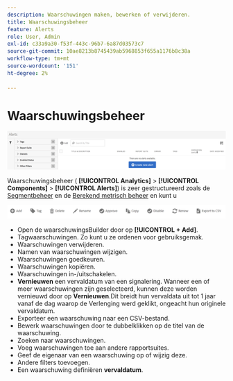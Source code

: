 ```yaml
---
description: Waarschuwingen maken, bewerken of verwijderen.
title: Waarschuwingsbeheer
feature: Alerts
role: User, Admin
exl-id: c33a9a30-f53f-443c-96b7-6a87d03573c7
source-git-commit: 10ae8213b8745439ab5968853f655a1176b8c38a
workflow-type: tm+mt
source-wordcount: '151'
ht-degree: 2%

---
```


# Waarschuwingsbeheer

![](assets/alert-manager.png)

Waarschuwingsbeheer ( **[!UICONTROL Analytics]** > **[!UICONTROL Components]** > **[!UICONTROL Alerts]**) is zeer gestructureerd zoals de [Segmentbeheer](https://experienceleague.adobe.com/docs/analytics/components/segmentation/segmentation-workflow/seg-manage.html) en de [Berekend metrisch beheer](https://experienceleague.adobe.com/docs/analytics/components/calculated-metrics/calcmetric-workflow/cm-manager.html) en kunt u

![](assets/alert-manager-tasks.png)

* Open de waarschuwingsBuilder door op **[!UICONTROL + Add]**.
* Tagwaarschuwingen. Zo kunt u ze ordenen voor gebruiksgemak.
* Waarschuwingen verwijderen.
* Namen van waarschuwingen wijzigen.
* Waarschuwingen goedkeuren.
* Waarschuwingen kopiëren.
* Waarschuwingen in-/uitschakelen.
* **Vernieuwen** een vervaldatum van een signalering. Wanneer een of meer waarschuwingen zijn geselecteerd, kunnen deze worden vernieuwd door op **Vernieuwen**.Dit breidt hun vervaldata uit tot 1 jaar vanaf de dag waarop de Verlenging werd geklikt, ongeacht hun originele vervaldatum.
* Exporteer een waarschuwing naar een CSV-bestand.
* Bewerk waarschuwingen door te dubbelklikken op de titel van de waarschuwing.
* Zoeken naar waarschuwingen.
* Voeg waarschuwingen toe aan andere rapportsuites.
* Geef de eigenaar van een waarschuwing op of wijzig deze.
* Andere filters toevoegen.
* Een waarschuwing definiëren **vervaldatum**.
